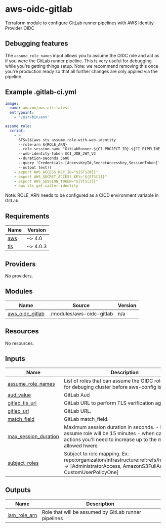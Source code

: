 # aws-oidc-gitlab
Terraform module to configure GitLab runner pipelines with AWS Identity Provider OIDC

## Debugging features
The `assume_role_names` input allows you to assume the OIDC role and act as if you were the GitLab runner pipeline. This is very useful for debugging while you're getting things setup. Note: we recommend removing this once you're production ready so that all further changes are only applied via the pipeline.

## Example .gitlab-ci.yml
```yaml
image:
  name: amazon/aws-cli:latest
  entrypoint:
    - '/usr/bin/env'

assume role:
  script:
    - >
      STS=($(aws sts assume-role-with-web-identity
      --role-arn ${ROLE_ARN}
      --role-session-name "GitLabRunner-${CI_PROJECT_ID}-${CI_PIPELINE_ID}"
      --web-identity-token $CI_JOB_JWT_V2
      --duration-seconds 3600
      --query 'Credentials.[AccessKeyId,SecretAccessKey,SessionToken]'
      --output text))
    - export AWS_ACCESS_KEY_ID="${STS[0]}"
    - export AWS_SECRET_ACCESS_KEY="${STS[1]}"
    - export AWS_SESSION_TOKEN="${STS[2]}"
    - aws sts get-caller-identity
```
Note: ROLE_ARN needs to be configured as a CICD environment variable in GitLab.

<!-- BEGIN_TF_DOCS -->
## Requirements

| Name | Version |
|------|---------|
| <a name="requirement_aws"></a> [aws](#requirement\_aws) | ~> 4.0 |
| <a name="requirement_tls"></a> [tls](#requirement\_tls) | ~> 4.0.3 |

## Providers

No providers.

## Modules

| Name | Source | Version |
|------|--------|---------|
| <a name="module_aws_oidc_gitlab"></a> [aws\_oidc\_gitlab](#module\_aws\_oidc\_gitlab) | ./modules/aws-oidc-gitlab | n/a |

## Resources

No resources.

## Inputs

| Name | Description | Type | Default | Required |
|------|-------------|------|---------|:--------:|
| <a name="input_assume_role_names"></a> [assume\_role\_names](#input\_assume\_role\_names) | List of roles that can assume the OIDC role. Useful for debuging cluster before aws-config is updated. | `list(string)` | `null` | no |
| <a name="input_aud_value"></a> [aud\_value](#input\_aud\_value) | GitLab Aud | `string` | `"https://gitlab.com"` | no |
| <a name="input_gitlab_tls_url"></a> [gitlab\_tls\_url](#input\_gitlab\_tls\_url) | GitLab URL to perform TLS verification against. | `string` | `"tls://gitlab.com:443"` | no |
| <a name="input_gitlab_url"></a> [gitlab\_url](#input\_gitlab\_url) | GitLab URL. | `string` | `"https://gitlab.com"` | no |
| <a name="input_match_field"></a> [match\_field](#input\_match\_field) | GitLab match\_field. | `string` | `"aud"` | no |
| <a name="input_max_session_duration"></a> [max\_session\_duration](#input\_max\_session\_duration) | Maximum session duration in seconds. - by default assume role will be 15 minutes - when calling from actions you'll need to increase up to the maximum allowed hwere | `number` | `3600` | no |
| <a name="input_subject_roles"></a> [subject\_roles](#input\_subject\_roles) | Subject to role mapping. Ex: repo:organization/infrastructure:ref:refs/heads/main -> [AdministratorAccess, AmazonS3FullAccess, CustomUserPolicyOne] | `map(list(string))` | n/a | yes |

## Outputs

| Name | Description |
|------|-------------|
| <a name="output_iam_role_arn"></a> [iam\_role\_arn](#output\_iam\_role\_arn) | Role that will be assumed by GitLab runner pipelines |
<!-- END_TF_DOCS -->